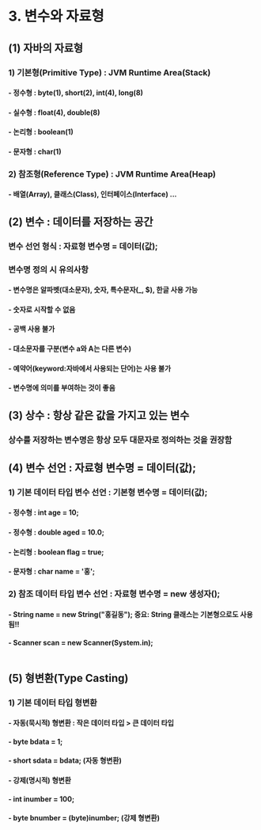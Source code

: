 # 3. 변수와 자료형<br>
## (1) 자바의 자료형
### 1) 기본형(Primitive Type) : JVM Runtime Area(Stack) <br>
#### - 정수형 : byte(1), short(2), int(4), long(8) <br>
#### - 실수형 : float(4), double(8)
#### - 논리형 : boolean(1) <br>
#### - 문자형 : char(1) <br>

### 2) 참조형(Reference Type) : JVM Runtime Area(Heap) <br>
#### - 배열(Array), 클래스(Class), 인터페이스(Interface) ... <br>

## (2) 변수 : 데이터를 저장하는 공간
### 변수 선언 형식 : 자료형 변수명 = 데이터(값); 
### 변수명 정의 시 유의사항
#### - 변수명은 알파벳(대소문자), 숫자, 특수문자(_, $), 한글 사용 가능
#### - 숫자로 시작할 수 없음
#### - 공백 사용 불가
#### - 대소문자를 구분(변수 a와 A는 다른 변수)
#### - 예약어(keyword:자바에서 사용되는 단어)는 사용 불가
#### - 변수명에 의미를 부여하는 것이 좋음

## (3) 상수 : 항상 같은 값을 가지고 있는 변수
### 상수를 저장하는 변수명은 항상 모두 대문자로 정의하는 것을 권장함

## (4) 변수 선언 : 자료형 변수명 = 데이터(값);
### 1) 기본 데이터 타입 변수 선언 : 기본형 변수명 = 데이터(값);
#### - 정수형 : int age = 10;
#### - 정수형 : double aged = 10.0; 
#### - 논리형 : boolean flag = true; 
#### - 문자형 : char name = '홍'; 

### 2) 참조 데이터 타입 변수 선언 : 자료형 변수명 = new 생성자();
#### - String name = new String("홍길동"); 중요: String 클래스는 기본형으로도 사용됨!!
#### - Scanner scan = new Scanner(System.in); <br><br>

## (5) 형변환(Type Casting)
### 1) 기본 데이터 타입 형변환
#### - 자동(묵시적) 형변환 : 작은 데이터 타입 > 큰 데이터 타입
#### - byte bdata = 1;
#### - short sdata = bdata; (자동 형변환)

#### - 강제(명시적) 형변환
#### - int inumber = 100;
#### - byte bnumber = (byte)inumber; (강제 형변환)

